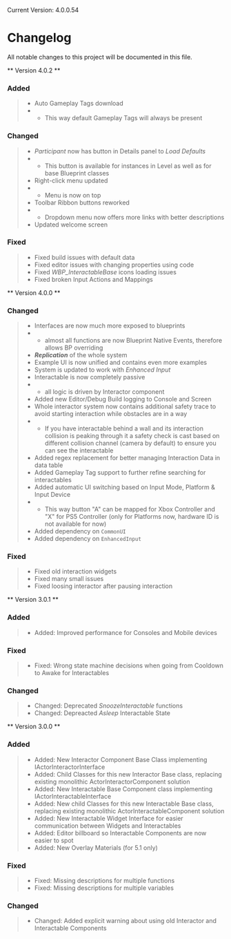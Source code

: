 Current Version: 4.0.0.54

# Changelog

All notable changes to this project will be documented in this file.

** Version 4.0.2 **
### Added 
> - Auto Gameplay Tags download
> - - This way default Gameplay Tags will always be present

### Changed
> - *Participant* now has button in Details panel to *Load Defaults*
> - - This button is available for instances in Level as well as for base Blueprint classes
> - Right-click menu updated
> - - Menu is now on top
> - Toolbar Ribbon buttons reworked
> - - Dropdown menu now offers more links with better descriptions
> - Updated welcome screen

### Fixed
> - Fixed build issues with default data
> - Fixed editor issues with changing properties using code
> - Fixed *WBP_InteractableBase* icons loading issues
> - Fixed broken Input Actions and Mappings

** Version 4.0.0 **
### Changed
> - Interfaces are now much more exposed to blueprints
> - - almost all functions are now Blueprint Native Events, therefore allows BP overriding
> - ***Replication*** of the whole system
> - Example UI is now unified and contains even more examples
> - System is updated to work with *Enhanced Input*
> - Interactable is now completely passive
> - - all logic is driven by Interactor component
> - Added new Editor/Debug Build logging to Console and Screen
> - Whole interactor system now contains additional safety trace to avoid starting interaction while obstacles are in a way
> - - If you have interactable behind a wall and its interaction collision is peaking through it a safety check is cast based on different collision channel (camera by default) to ensure you can see the interactable
> - Added regex replacement for better managing Interaction Data in data table
> - Added Gameplay Tag support to further refine searching for interactables
> - Added automatic UI switching based on Input Mode, Platform & Input Device
> - - This way button "A" can be mapped for Xbox Controller and "X" for PS5 Controller (only for Platforms now, hardware ID is not available for now)
> - Added dependency on `CommonUI`
> - Added dependency on `EnhancedInput`

### Fixed
> - Fixed old interaction widgets
> - Fixed many small issues
> - Fixed loosing interactor after pausing interaction

** Version 3.0.1 **
### Added 
> - Added: Improved performance for Consoles and Mobile devices
### Fixed
> - Fixed: Wrong state machine decisions when going from Cooldown to Awake for Interactables
### Changed
> - Changed: Deprecated *SnoozeInteractable* functions
> - Changed: Depreacted *Asleep* Interactable State

** Version 3.0.0 **
### Added 
> - Added: New Interactor Component Base Class implementing IActorInteractorInterface
> - Added: Child Classes for this new Interactor Base class, replacing existing monolithic ActorInteractorComponent solution
> - Added: New Interactable Base Component class implementing IActorInteractableInterface
> - Added: New child Classes for this new Interactable Base class, replacing existing monolithic ActorInteractableComponent solution
> - Added: New Interactable Widget Interface for easier communication between Widgets and Interactables
> - Added: Editor billboard so Interactable Components are now easier to spot
> - Added: New Overlay Materials (for 5.1 only)
### Fixed
> - Fixed: Missing descriptions for multiple functions
> - Fixed: Missing descriptions for multiple variables
### Changed
> - Changed: Added explicit warning about using old Interactor and Interactable Components
